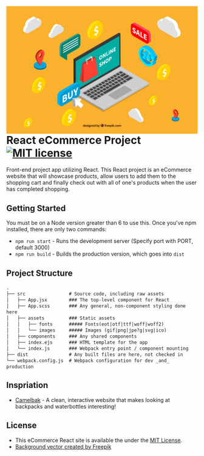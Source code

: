 <img src="commerce.jpg" align="right" />

# React eCommerce Project [![MIT license](https://img.shields.io/badge/license-MIT-blue.svg)](https://raw.githubusercontent.com/samirdhebar/Price-Buzz/master/LICENSE.md)
Front-end project app utilizing React. This React project is an eCommerce website that will showcase products, allow users to add them to the shopping cart and finally check out with all of one's products when the user has completed shopping.

## Getting Started

You must be on a Node version greater than 6 to use this. Once you've npm
installed, there are only two commands:

* `npm run start` - Runs the development server (Specify port with PORT, default 3000)
* `npm run build` - Builds the production version, which goes into `dist`

## Project Structure

```
.
├── src                # Source code, including raw assets
│   ├── App.jsx        ### The top-level component for React
│   ├── App.scss       ### Any general, non-component styling done here
│   ├── assets         ### Static assets
│   │   ├── fonts      ##### Fonts(eot|otf|ttf|woff|woff2)
│   │   └── images     ##### Images (gif|png|jpe?g|svg|ico)
│   ├── components     ### Any shared components
│   ├── index.ejs      ### HTML template for the app
│   └── index.js       ### Webpack entry point / component mounting
├── dist               # Any built files are here, not checked in
└── webpack.config.js  # Webpack configuration for dev _and_ production
```

## Inspriation
* [Camelbak](https://www.camelbak.com/) - A clean, interactive website that makes looking at backpacks and waterbottles interesting!

## License
* This eCommerce React site is available the under the [MIT License](https://github.com/samirdhebar/Price-Buzz/blob/master/LICENSE.md).
* <a href="http://www.freepik.com/free-photos-vectors/background">Background vector created by Freepik</a>
